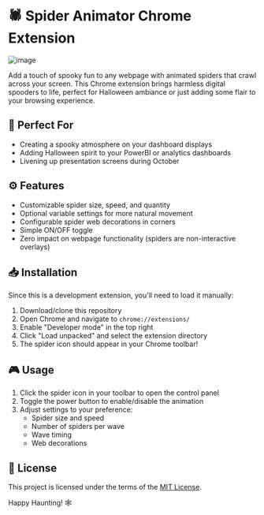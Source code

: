 # 🕷️ Spider Animator Chrome Extension
![image](https://github.com/user-attachments/assets/13798303-7ea7-4631-92f3-daf0a96b5c07)

Add a touch of spooky fun to any webpage with animated spiders that crawl across your screen. This Chrome extension brings harmless digital spooders to life, perfect for Halloween ambiance or just adding some flair to your browsing experience.

## 🎯 Perfect For
- Creating a spooky atmosphere on your dashboard displays
- Adding Halloween spirit to your PowerBI or analytics dashboards
- Livening up presentation screens during October

## ⚙️ Features
- Customizable spider size, speed, and quantity
- Optional variable settings for more natural movement
- Configurable spider web decorations in corners
- Simple ON/OFF toggle
- Zero impact on webpage functionality (spiders are non-interactive overlays)

## 📥 Installation
Since this is a development extension, you'll need to load it manually:

1. Download/clone this repository
2. Open Chrome and navigate to `chrome://extensions/`
3. Enable "Developer mode" in the top right
4. Click "Load unpacked" and select the extension directory
5. The spider icon should appear in your Chrome toolbar!

## 🎮 Usage
1. Click the spider icon in your toolbar to open the control panel
2. Toggle the power button to enable/disable the animation
3. Adjust settings to your preference:
   - Spider size and speed
   - Number of spiders per wave
   - Wave timing
   - Web decorations

## 📝 License
This project is licensed under the terms of the [MIT License](LICENSE).

Happy Haunting! 🕸️
